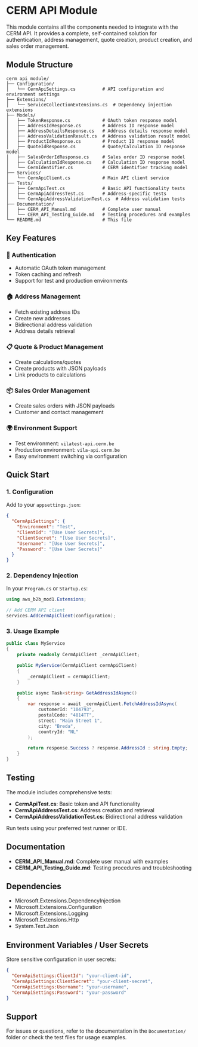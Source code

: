 # CERM API Module

This module contains all the components needed to integrate with the CERM API. It provides a complete, self-contained solution for authentication, address management, quote creation, product creation, and sales order management.

## Module Structure

```
cerm api module/
├── Configuration/
│   └── CermApiSettings.cs          # API configuration and environment settings
├── Extensions/
│   └── ServiceCollectionExtensions.cs  # Dependency injection extensions
├── Models/
│   ├── TokenResponse.cs            # OAuth token response model
│   ├── AddressIdResponse.cs        # Address ID response model
│   ├── AddressDetailsResponse.cs   # Address details response model
│   ├── AddressValidationResult.cs  # Address validation result model
│   ├── ProductIdResponse.cs        # Product ID response model
│   ├── QuoteIdResponse.cs          # Quote/Calculation ID response model
│   ├── SalesOrderIdResponse.cs     # Sales order ID response model
│   ├── CalculationIdResponse.cs    # Calculation ID response model
│   └── CermIdentifier.cs           # CERM identifier tracking model
├── Services/
│   └── CermApiClient.cs            # Main API client service
├── Tests/
│   ├── CermApiTest.cs              # Basic API functionality tests
│   ├── CermApiAddressTest.cs       # Address-specific tests
│   └── CermApiAddressValidationTest.cs  # Address validation tests
├── Documentation/
│   ├── CERM_API_Manual.md          # Complete user manual
│   └── CERM_API_Testing_Guide.md   # Testing procedures and examples
└── README.md                       # This file
```

## Key Features

### 🔐 Authentication
- Automatic OAuth token management
- Token caching and refresh
- Support for test and production environments

### 🏠 Address Management
- Fetch existing address IDs
- Create new addresses
- Bidirectional address validation
- Address details retrieval

### 📋 Quote & Product Management
- Create calculations/quotes
- Create products with JSON payloads
- Link products to calculations

### 📦 Sales Order Management
- Create sales orders with JSON payloads
- Customer and contact management

### 🌍 Environment Support
- Test environment: `vilatest-api.cerm.be`
- Production environment: `vila-api.cerm.be`
- Easy environment switching via configuration

## Quick Start

### 1. Configuration

Add to your `appsettings.json`:

```json
{
  "CermApiSettings": {
    "Environment": "Test",
    "ClientId": "[Use User Secrets]",
    "ClientSecret": "[Use User Secrets]",
    "Username": "[Use User Secrets]",
    "Password": "[Use User Secrets]"
  }
}
```

### 2. Dependency Injection

In your `Program.cs` or `Startup.cs`:

```csharp
using aws_b2b_mod1.Extensions;

// Add CERM API client
services.AddCermApiClient(configuration);
```

### 3. Usage Example

```csharp
public class MyService
{
    private readonly CermApiClient _cermApiClient;

    public MyService(CermApiClient cermApiClient)
    {
        _cermApiClient = cermApiClient;
    }

    public async Task<string> GetAddressIdAsync()
    {
        var response = await _cermApiClient.FetchAddressIdAsync(
            customerId: "104793",
            postalCode: "4814TT",
            street: "Main Street 1",
            city: "Breda",
            countryId: "NL"
        );

        return response.Success ? response.AddressId : string.Empty;
    }
}
```

## Testing

The module includes comprehensive tests:

- **CermApiTest.cs**: Basic token and API functionality
- **CermApiAddressTest.cs**: Address creation and retrieval
- **CermApiAddressValidationTest.cs**: Bidirectional address validation

Run tests using your preferred test runner or IDE.

## Documentation

- **CERM_API_Manual.md**: Complete user manual with examples
- **CERM_API_Testing_Guide.md**: Testing procedures and troubleshooting

## Dependencies

- Microsoft.Extensions.DependencyInjection
- Microsoft.Extensions.Configuration
- Microsoft.Extensions.Logging
- Microsoft.Extensions.Http
- System.Text.Json

## Environment Variables / User Secrets

Store sensitive configuration in user secrets:

```json
{
  "CermApiSettings:ClientId": "your-client-id",
  "CermApiSettings:ClientSecret": "your-client-secret",
  "CermApiSettings:Username": "your-username",
  "CermApiSettings:Password": "your-password"
}
```

## Support

For issues or questions, refer to the documentation in the `Documentation/` folder or check the test files for usage examples.
